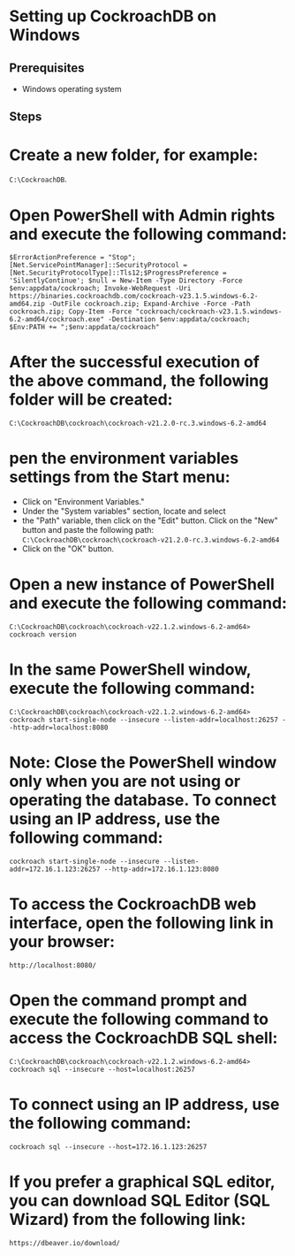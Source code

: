 # Setting up CockroachDB on Windows

## Prerequisites
- Windows operating system

## Steps

# Create a new folder, for example: 
`C:\CockroachDB`.

# Open PowerShell with Admin rights and execute the following command:
`
   $ErrorActionPreference = "Stop"; [Net.ServicePointManager]::SecurityProtocol = [Net.SecurityProtocolType]::Tls12;$ProgressPreference = 'SilentlyContinue'; $null = New-Item -Type Directory -Force $env:appdata/cockroach; Invoke-WebRequest -Uri https://binaries.cockroachdb.com/cockroach-v23.1.5.windows-6.2-amd64.zip -OutFile cockroach.zip; Expand-Archive -Force -Path cockroach.zip; Copy-Item -Force "cockroach/cockroach-v23.1.5.windows-6.2-amd64/cockroach.exe" -Destination $env:appdata/cockroach; $Env:PATH += ";$env:appdata/cockroach"
`

# After the successful execution of the above command, the following folder will be created:
`
C:\CockroachDB\cockroach\cockroach-v21.2.0-rc.3.windows-6.2-amd64
`
# pen the environment variables settings from the Start menu:

* Click on "Environment Variables."
* Under the "System variables" section, locate and select  
* the "Path" variable, then click on the "Edit" button.
Click on the "New" button and paste the following path:
`
C:\CockroachDB\cockroach\cockroach-v21.2.0-rc.3.windows-6.2-amd64
`
* Click on the "OK" button.

# Open a new instance of PowerShell and execute the following command:
`
C:\CockroachDB\cockroach\cockroach-v22.1.2.windows-6.2-amd64> cockroach version
`

# In the same PowerShell window, execute the following command:
`C:\CockroachDB\cockroach\cockroach-v22.1.2.windows-6.2-amd64> cockroach start-single-node --insecure --listen-addr=localhost:26257 --http-addr=localhost:8080
`

# Note: Close the PowerShell window only when you are not using or operating the database. To connect using an IP address, use the following command:
`
cockroach start-single-node --insecure --listen-addr=172.16.1.123:26257 --http-addr=172.16.1.123:8080
`

# To access the CockroachDB web interface, open the following link in your browser:
`http://localhost:8080/`

# Open the command prompt and execute the following command to access the CockroachDB SQL shell:
`
C:\CockroachDB\cockroach\cockroach-v22.1.2.windows-6.2-amd64> cockroach sql --insecure --host=localhost:26257
`

# To connect using an IP address, use the following command:
`
cockroach sql --insecure --host=172.16.1.123:26257
`

# If you prefer a graphical SQL editor, you can download SQL Editor (SQL Wizard) from the following link:
`
https://dbeaver.io/download/
`
